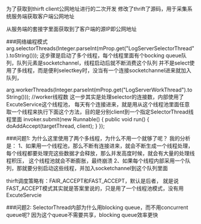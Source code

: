 为了获取到thirft client公网地址进行的二次开发
修改了thrift了源码，用于采集系统服务端获取客户端公网地址

从服务端的套接字里面获取到了客户端的源IP即公网地址



###网络编程模式
arg.selectorThreads(Integer.parseInt(mProp.get("LogServerSelectorThread").toString()));
这步骤是启动了多个线程，每个线程里面有个bocking queue队列，队列元素是socketchannel，线程启动后就不断消费这个队列
并不是select使用了多线程，而是便利selectkey时，没当有一个连接socketchannel进来就加入队列，


arg.workerThreads(Integer.parseInt(mProp.get("LogServerWorkThread").toString()));  //worker线程数
这一步其实是处理selector的连接数，内部使用了ExcuteService这个线程池，
每天有个连接进来，就是用从这个线程池里面任意取一个线程来执行下面这个方法，目的是分别client到一个指定SelectorThread线程里面
invoker.submit(new Runnable() { public void run() { doAddAccept(targetThread, client); } });

 

###问题1: 为什么这里使用了两个多线程，为什么不用一个就够了呢？
我的分析是：
1、如果用一个线程池，那么不断有连接进来，就会不断生成一个线程处理，
每个线程都要处理完这些数据才会释放，那么并发高度时候，就会有大量的处理线程积压，
这个线程池就会不断膨胀，最终崩溃
2、如果每个线程内部采用一个队列，那就要分别启动这些线程，并加入socketchannel到这个队列里面

thirft调度策略有：FAIR_ACCEPT和FAST_ACCEPT，默认是后者，
就是说FAST_ACCEPT模式其实就是答案里说的，只是用了一个线程池模式，没有用ExcuteServcie

 

###问题2: SelectorThread内部为什么用blocking queue，而不用concurrent queue呢?
因为这个queue不需要共享，blocking queue效率更快
